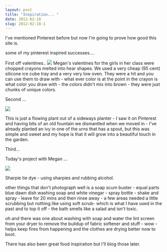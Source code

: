 ```yaml
---
layout: post
title: "Inspiration... "
date: 2012-02-18
slug: 2012-02-18-1
---
```


I&apos;ve mentioned Pinterest before but now I&apos;m going to prove how good this site is.  

some of my pinterest inspired successes....

First off valentines.. ![](/visible-light/images/assets/valentine-thumb-600x600-222.jpg)   Megan&apos;s valentines for the girls in her class were chopped crayons melted into hear shapes.  We used a very cheap (95 cent) silicone ice cube tray and a very very low oven.   They were a hit and you can use them to draw with - what ever color is at the point in the crayon is what color you draw with - the colors didn&apos;t mix into brown - they were just chunks of unique colors.

Second ... 

 ![](/visible-light/images/assets/plant-thumb-600x448-225.jpg) 

This is just a flowing plant out of a sideways planter - I saw it on Pinterest and having bits of an old fountain we dismantled when we moved in - I&apos;ve already planted an ivy in one of the urns that has a spout, but this was simple and sweet and my hope is that it will grow into a beautiful touch in the garden. 

Third...

Today&apos;s project with Megan ...

 ![](/visible-light/images/assets/tiedye-thumb-600x448-228.jpg)  

Sharpie tie dye - using sharpies and rubbing alcohol.  

other things that don&apos;t photograph well is a soap scum buster - equal parts blue dawn dish washing soap and white vinegar - spray bottle - shake and spray - leave for 20 mins and then rinse away - a few areas needed a little scrubbing but nothing like using soft scrub- which is what I have used in the past and to top it off - the bath smells like a salad and isn&apos;t toxic.

oh and there was one about washing with soap and water the lint screen from your dryer to remove the buildup of fabric softener and stuff - wow - helps keep fires from happening and the clothes are drying better now to boot.

There has also been great food inspiration but I&apos;ll blog those later.

<br />
